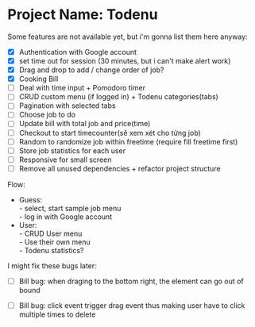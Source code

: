 # Project Name: Todenu

Some features are not available yet, but i'm gonna list them here anyway:  
- [x] Authentication with Google account  
- [x] set time out for session (30 minutes, but i can't make alert work)
- [x] Drag and drop to add / change order of job?  
- [x] Cooking Bill 
- [ ] Deal with time input + Pomodoro timer
- [ ] CRUD custom menu (if logged in)  + Todenu categories(tabs)
- [ ] Pagination with selected tabs
- [ ] Choose job to do  
- [ ] Update bill with total job and price(time)  
- [ ] Checkout to start timecounter(sẽ xem xét cho từng job)  
- [ ] Random to randomize job within freetime (require fill freetime first)  
- [ ] Store job statistics for each user
- [ ] Responsive for small screen
- [ ] Remove all unused dependencies + refactor project structure

Flow:  
  - Guess:  
        - select, start sample job menu  
        - log in with Google account  
  - User:   
        - CRUD User menu  
        - Use their own menu  
        - Todenu statistics?  


I might fix these bugs later:
- [ ] Bill bug: when draging to the bottom right, the element can go out of bound
- [ ] Bill bug: click event trigger drag event thus making user have to click multiple times to delete


